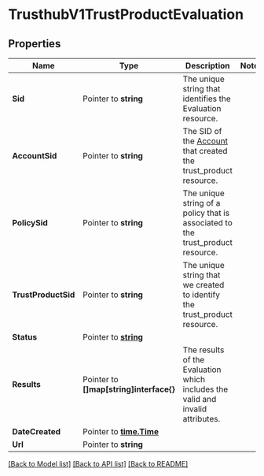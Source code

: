 # TrusthubV1TrustProductEvaluation

## Properties

Name | Type | Description | Notes
------------ | ------------- | ------------- | -------------
**Sid** | Pointer to **string** | The unique string that identifies the Evaluation resource. |
**AccountSid** | Pointer to **string** | The SID of the [Account](https://www.twilio.com/docs/iam/api/account) that created the trust_product resource. |
**PolicySid** | Pointer to **string** | The unique string of a policy that is associated to the trust_product resource. |
**TrustProductSid** | Pointer to **string** | The unique string that we created to identify the trust_product resource. |
**Status** | Pointer to [**string**](TrustProductEvaluationEnumStatus.md) |  |
**Results** | Pointer to **[]map[string]interface{}** | The results of the Evaluation which includes the valid and invalid attributes. |
**DateCreated** | Pointer to [**time.Time**](time.Time.md) |  |
**Url** | Pointer to **string** |  |

[[Back to Model list]](../README.md#documentation-for-models) [[Back to API list]](../README.md#documentation-for-api-endpoints) [[Back to README]](../README.md)


